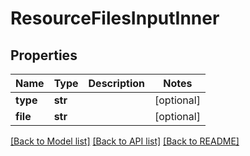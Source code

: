 # ResourceFilesInputInner

## Properties
Name | Type | Description | Notes
------------ | ------------- | ------------- | -------------
**type** | **str** |  | [optional] 
**file** | **str** |  | [optional] 

[[Back to Model list]](../README.md#documentation-for-models) [[Back to API list]](../README.md#documentation-for-api-endpoints) [[Back to README]](../README.md)

